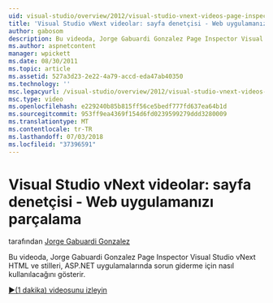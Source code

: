 ```yaml
---
uid: visual-studio/overview/2012/visual-studio-vnext-videos-page-inspector-decomposing-your-web-application
title: 'Visual Studio vNext videolar: sayfa denetçisi - Web uygulamanızı parçalama | Microsoft Docs'
author: gabosom
description: Bu videoda, Jorge Gabuardi Gonzalez Page Inspector Visual Studio vNext HTML ve ASP.NET uygulamanızı stillerini sorun giderme için nasıl kullanılacağını gösteren...
ms.author: aspnetcontent
manager: wpickett
ms.date: 08/30/2011
ms.topic: article
ms.assetid: 527a3d23-2e22-4a79-accd-eda47ab40350
ms.technology: ''
msc.legacyurl: /visual-studio/overview/2012/visual-studio-vnext-videos-page-inspector-decomposing-your-web-application
msc.type: video
ms.openlocfilehash: e229240b85b815ff56ce5bedf777fd637ea64b1d
ms.sourcegitcommit: 953ff9ea4369f154d6fd0239599279ddd3280009
ms.translationtype: MT
ms.contentlocale: tr-TR
ms.lasthandoff: 07/03/2018
ms.locfileid: "37396591"
---
```

<a name="visual-studio-vnext-videos-page-inspector---decomposing-your-web-application"></a>Visual Studio vNext videolar: sayfa denetçisi - Web uygulamanızı parçalama
====================
tarafından [Jorge Gabuardi Gonzalez](https://github.com/gabosom)

Bu videoda, Jorge Gabuardi Gonzalez Page Inspector Visual Studio vNext HTML ve stilleri, ASP.NET uygulamalarında sorun giderme için nasıl kullanılacağını gösterir.

[&#9654;(1 dakika) videosunu izleyin](https://channel9.msdn.com/Blogs/ASP-NET-Site-Videos/visual-studio-vnext-videos-page-inspector-decomposing-your-web-application)
